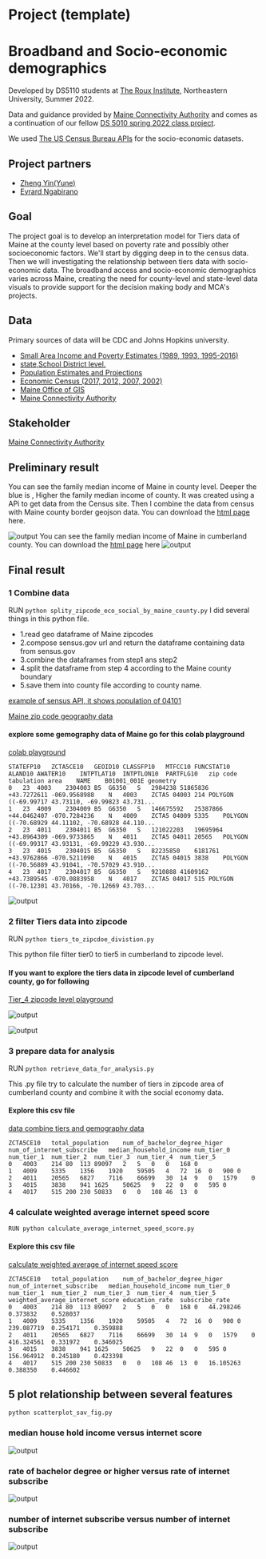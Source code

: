 # Project (template)

# Broadband and Socio-economic demographics

Developed by DS5110 students at [The Roux Institute](https://roux.northeastern.edu/), Northeastern University, Summer 2022.

Data and guidance provided by [Maine Connectivity Authority](https://www.maineconnectivity.org/) and comes as a continuation of our fellow [DS 5010 spring 2022 class project](https://ds5010.github.io/broadband/).

We used [The US Census Bureau APIs](https://www.census.gov/data/developers/data-sets.html) for the socio-economic datasets.

## Project partners

- [Zheng Yin(Yune)](https://github.com/zyune)
- [Evrard Ngabirano](https://github.com/ebibia)

## Goal

The project goal is to develop an interpretation model for Tiers data of Maine at the county level based on poverty rate and possibly other socioeconomic factors.
We'll start by digging deep in to the census data.
Then we will investigating the relationship between
tiers data with socio-economic data.
The broadband access and socio-economic demographics varies across Maine, creating the need for county-level and state-level data visuals to provide support for the decision making body and MCA's projects.

## Data

Primary sources of data will be CDC and Johns Hopkins university.

- [Small Area Income and Poverty Estimates (1989, 1993, 1995-2016)](https://www.census.gov/programs-surveys/saipe/about.html)
- [state,School District level.](https://api.census.gov/data/timeseries/poverty/saipe/schdist/examples.html)
- [Population Estimates and Projections ](https://www.census.gov/data/developers/data-sets/popest-popproj.html)
- [Economic Census (2017, 2012, 2007, 2002)](https://www.census.gov/data/developers/data-sets/economic-census.2017.html)
- [Maine Office of GIS](https://maine.hub.arcgis.com/datasets/ec1a999644cf4e128c84d207f6b8e2bc)
- [Maine Connectivity Authority](https://www.maineconnectivity.org/)

## Stakeholder

[Maine Connectivity Authority](https://www.maineconnectivity.org/)

## Preliminary result

You can see the family median income of Maine in county level. Deeper the blue is , Higher the family median income of county.
It was created using a APi to get data from the Census site. Then I combine the data from census with Maine county border geojson data. You can download the [html page](https://github.com/zyune/broadband-final-ds5110/raw/family_median_income_demo/demo/family_median_income/family_median_income.html) here.

![output](img/fig1.png)
You can see the family median income of Maine in cumberland county.
You can download the [html page](https://github.com/ds5110/project-zyune/blob/main/demo/family_median_income_zipcode_level/family_median_income_Cumberland_percentile.html) here
![output](img/cumberland_mfi_percentile.png)

## Final result

### 1 Combine data

RUN `python splity_zipcode_eco_social_by_maine_county.py`
I did several things in this python file.

- 1.read geo dataframe of Maine zipcodes
- 2.compose sensus.gov url and return the dataframe containing data from sensus.gov
- 3.combine the dataframes from step1 ans step2
- 4.split the dataframe from step 4 according to the Maine county boundary
- 5.save them into county file according to county name.

[example of sensus API, it shows population of 04101](https://api.census.gov/data/2020/acs/acs5?get=NAME,B01001_001E&for=zip%20code%20tabulation%20area:04101)

[Maine zip code geography data](https://github.com/ds5110/project-zyune/blob/main/data/Zip_code_Maine_geojson/maine_zip_code.geojson)

#### explore some gemography data of Maine go for this colab playground

[colab playground](https://colab.research.google.com/drive/1kxISjdbGsx9dU6RNxjdqAaYsma1HZUQr)

```
STATEFP10	ZCTA5CE10	GEOID10	CLASSFP10	MTFCC10	FUNCSTAT10	ALAND10	AWATER10	INTPTLAT10	INTPTLON10	PARTFLG10	zip code tabulation area	NAME	B01001_001E	geometry
0	23	4003	2304003	B5	G6350	S	2984238	51865836	+43.7272611	-069.9568988	N	4003	ZCTA5 04003	214	POLYGON ((-69.99717 43.73110, -69.99823 43.731...
1	23	4009	2304009	B5	G6350	S	146675592	25387866	+44.0462407	-070.7284236	N	4009	ZCTA5 04009	5335	POLYGON ((-70.68929 44.11102, -70.68928 44.110...
2	23	4011	2304011	B5	G6350	S	121022203	19695964	+43.8964309	-069.9733865	N	4011	ZCTA5 04011	20565	POLYGON ((-69.99317 43.93131, -69.99229 43.930...
3	23	4015	2304015	B5	G6350	S	82235850	6181761	+43.9762866	-070.5211090	N	4015	ZCTA5 04015	3838	POLYGON ((-70.56889 43.91041, -70.57029 43.910...
4	23	4017	2304017	B5	G6350	S	9210888	41609162	+43.7389545	-070.0883958	N	4017	ZCTA5 04017	515	POLYGON ((-70.12301 43.70166, -70.12669 43.703...
```

![output](img/presentation1.png)

### 2 filter Tiers data into zipcode

RUN `python tiers_to_zipcdoe_divistion.py`

This python file filter tier0 to tier5 in cumberland to zipcode level.

#### If you want to explore the tiers data in zipcode level of cumberland county, go for following

[Tier_4 zipcode level playground](https://colab.research.google.com/drive/1corVtfYj05I1rcOtEuzQVHkZqCurNzHO#scrollTo=KZSTk184h45K)

![output](img/cumberland_tier4.png)

![output](img/portland_downtown_tier4.png)

### 3 prepare data for analysis

RUN `python retrieve_data_for_analysis.py`

This .py file try to calculate the number of tiers in zipcode area of cumberland county
and combine it with the social economy data.

#### Explore this csv file

[data combine tiers and gemography data](https://github.com/ds5110/project-zyune/blob/main/Zipcode/number_of_tiers_cumberlamd_zipcode.csv)

```
ZCTA5CE10	total_population	num_of_bachelor_degree_higer	num_of_internet_subscribe	median_household_income	num_tier_0	num_tier_1	num_tier_2	num_tier_3	num_tier_4	num_tier_5
0	4003	214	80	113	89097	2	5	0	0	168	0
1	4009	5335	1356	1920	59505	4	72	16	0	900	0
2	4011	20565	6827	7116	66699	30	14	9	0	1579	0
3	4015	3838	941	1625	50625	9	22	0	0	595	0
4	4017	515	200	230	50833	0	0	108	46	13	0
```

### 4 calculate weighted average internet speed score

`RUN python calculate_average_internet_speed_score.py`

#### Explore this csv file

[calculate weighted average of internet speed score](https://github.com/ds5110/project-zyune/blob/main/Zipcode/weighted_average_internet_score.csv)

```
ZCTA5CE10	total_population	num_of_bachelor_degree_higer	num_of_internet_subscribe	median_household_income	num_tier_0	num_tier_1	num_tier_2	num_tier_3	num_tier_4	num_tier_5	weighted_average_internet_score	education_rate	subscribe_rate
0	4003	214	80	113	89097	2	5	0	0	168	0	44.298246	0.373832	0.528037
1	4009	5335	1356	1920	59505	4	72	16	0	900	0	239.087719	0.254171	0.359888
2	4011	20565	6827	7116	66699	30	14	9	0	1579	0	416.324561	0.331972	0.346025
3	4015	3838	941	1625	50625	9	22	0	0	595	0	156.964912	0.245180	0.423398
4	4017	515	200	230	50833	0	0	108	46	13	0	16.105263	0.388350	0.446602
```

## 5 plot relationship between several features

`python scatterplot_sav_fig.py`

### median house hold income versus internet score

![output](img/income_internet.png)

### rate of bachelor degree or higher versus rate of internet subscribe

![output](img/edu_internet_subscribe.png)

### number of internet subscribe versus number of internet subscribe

![output](img/internet_subscribe_internet_score.png)
